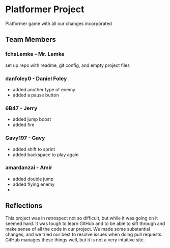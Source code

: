 # Platformer Project
Platformer game with all our changes incorporated

## Team Members
### fchsLemke - Mr. Lemke
set up repo with readme, git config, and empty project files
### danfoley0 - Daniel Foley
* added another type of enemy
* added a pause button
### 6B47 - Jerry
* added jump boost
* added fire
### Gavy197 - Gavy
* added shift to sprint
* added backspace to play again
### amardanzai - Amir
* added double jump
* added flying enemy
* 
## Reflections
This project was in retrospect not so difficult, but while it was going on it seemed hard. It was tough to learn GitHub and to be able to sift through and make sense of all the code in our project.
We made some substantial changes, and we tried our best to resolve issues when doing pull requests. GitHub manages these things well, but it is not a very intuitive site.
